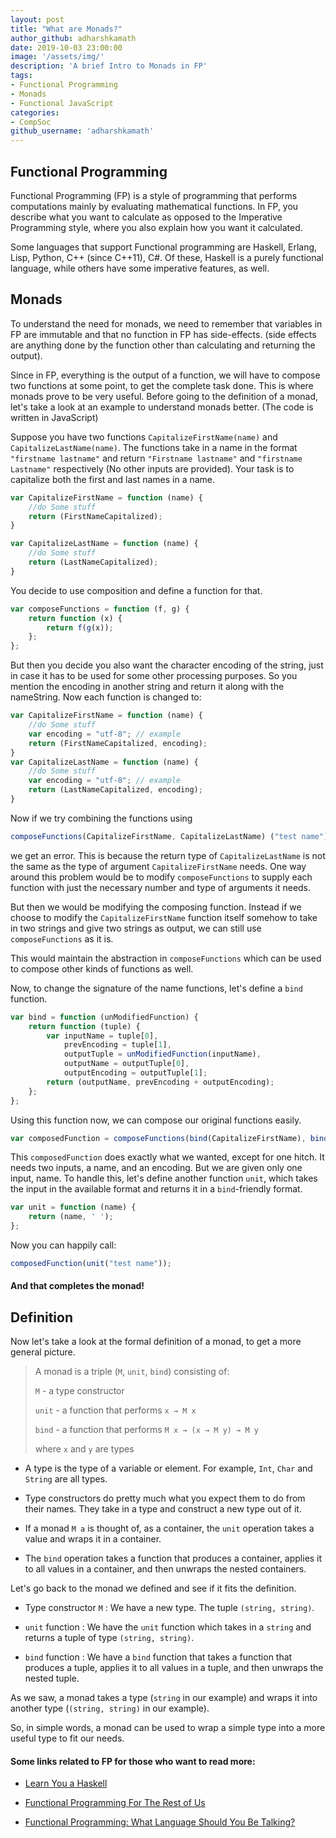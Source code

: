 ```yaml
---
layout: post
title: "What are Monads?"
author_github: adharshkamath
date: 2019-10-03 23:00:00
image: '/assets/img/'
description: 'A brief Intro to Monads in FP'
tags:
- Functional Programming
- Monads
- Functional JavaScript
categories:
- CompSoc
github_username: 'adharshkamath'
---
```


## Functional Programming

Functional Programming (FP) is a style of programming that performs computations mainly by evaluating mathematical functions. In FP, you describe what you want to calculate as opposed to the Imperative Programming style, where you also explain how you want it calculated.

Some languages that support Functional programming are Haskell, Erlang, Lisp, Python, C++ (since C++11), C#. Of these, Haskell is a purely functional language, while others have some imperative features, as well.

## Monads

To understand the need for monads, we need to remember that variables in FP are immutable and that no function in FP has side-effects. (side effects are anything done by the function other than calculating and returning the output).

Since in FP, everything is the output of a function, we will have to compose two functions at some point, to get the complete task done. This is where monads prove to be very useful. 
Before going to the definition of a monad, let's take a look at an example to understand monads better. (The code is written in JavaScript)


Suppose you have two functions `CapitalizeFirstName(name)` and `CapitalizeLastName(name)`. The functions take in a name in the format `"firstname lastname"` and return `"Firstname lastname"` and `"firstname Lastname"` respectively (No other inputs are provided). Your task is to capitalize both the first and last names in a name.

```js 
var CapitalizeFirstName = function (name) {
    //do Some stuff
    return (FirstNameCapitalized);
}

var CapitalizeLastName = function (name) {
    //do Some stuff
    return (LastNameCapitalized);
}
```

You decide to use composition and define a function for that.

```js
var composeFunctions = function (f, g) {
    return function (x) {
        return f(g(x));
    };
};
```  

But then you decide you also want the character encoding of the string, just in case it has to be used for some other processing purposes. So you mention the encoding in another string and return it along with the nameString. Now each function is changed to:

```js
var CapitalizeFirstName = function (name) {
    //do Some stuff
    var encoding = "utf-8"; // example
    return (FirstNameCapitalized, encoding);
}
var CapitalizeLastName = function (name) {
    //do Some stuff
    var encoding = "utf-8"; // example
    return (LastNameCapitalized, encoding);
}
```

Now if we try combining the functions using

```js
composeFunctions(CapitalizeFirstName, CapitalizeLastName) ("test name");
```

we get an error. This is because the return type of `CapitalizeLastName` is not the same as the type of argument `CapitalizeFirstName` needs. One way around this problem would be to modify `composeFunctions` to supply each function with just the necessary number and type of arguments it needs.

But then we would be modifying the composing function. Instead if we choose to modify the `CapitalizeFirstName` function itself somehow to take in two strings and give two strings as output, we can still use `composeFunctions` as it is.

This would maintain the abstraction in `composeFunctions` which can be used to compose other kinds of functions as well.

Now, to change the signature of the name functions, let's define a `bind` function.

```js
var bind = function (unModifiedFunction) {
    return function (tuple) {
        var inputName = tuple[0],
            prevEncoding = tuple[1],
            outputTuple = unModifiedFunction(inputName),
            outputName = outputTuple[0],
            outputEncoding = outputTuple[1];
        return (outputName, prevEncoding + outputEncoding);
    };
};
```
Using this function now, we can compose our original functions easily.

```js
var composedFunction = composeFunctions(bind(CapitalizeFirstName), bind(CapitalizeLastName));
```

This `composedFunction` does exactly what we wanted, except for one hitch. It needs two inputs, a name, and an encoding. But we are given only one input, name. To handle this, let's define another function `unit`, which takes the input in the available format and returns it in a `bind`-friendly format.

```js
var unit = function (name) {
    return (name, ' ');
};
```

Now you can happily call:

```js
composedFunction(unit("test name"));
```

#### And that completes the monad!

## Definition

Now let's take a look at the formal definition of a monad, to get a more general picture. 

>A monad is a triple (`M`, `unit`, `bind`) consisting of:
>
>`M` - a type constructor
>
>`unit` - a function that performs  `x → M x`
>
>`bind` - a function that performs  `M x → (x → M y) → M y` 
>
>where `x` and `y` are types

- A type is the type of a variable or element. For example, `Int`, `Char` and `String` are all types.

- Type constructors do pretty much what you expect them to do from their names. They take in a type and construct a new type out of it.

- If a monad `M a` is thought of, as a container, the `unit` operation takes a value and wraps it in a container.

- The `bind` operation takes a function that produces a container, applies it to all values in a container, and then unwraps the nested containers.


Let's go back to the monad we defined and see if it fits the definition.
  

- Type constructor `M` : We have a new type. The tuple `(string, string)`.

-  `unit` function : We have the `unit` function which takes in a `string` and returns a tuple of type `(string, string)`.

-  `bind` function : We have a `bind` function that takes a function that produces a tuple, applies it to all values in a tuple, and then unwraps the nested tuple.
  
As we saw, a monad takes a type (`string` in our example) and wraps it into another type (`(string, string)` in our example).

So, in simple words, a monad can be used to wrap a simple type into a more useful type to fit our needs.


#### Some links related to FP for those who want to read more:

-  [Learn You a Haskell](http://learnyouahaskell.com)

-  [Functional Programming For The Rest of Us](http://www.defmacro.org/2006/06/19/fp.html)

-  [Functional Programming: What Language Should You Be Talking?](https://hackernoon.com/functional-programming-what-language-should-you-be-talking-313dd8bc379b)
